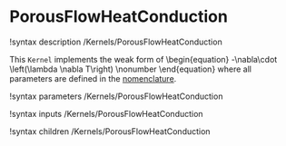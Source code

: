 # PorousFlowHeatConduction
!syntax description /Kernels/PorousFlowHeatConduction

This `Kernel` implements the weak form of
\begin{equation}
  -\nabla\cdot \left(\lambda \nabla T\right)
  \nonumber
\end{equation}
where all parameters are defined in the [nomenclature](/porous_flow/nomenclature.md).

!syntax parameters /Kernels/PorousFlowHeatConduction

!syntax inputs /Kernels/PorousFlowHeatConduction

!syntax children /Kernels/PorousFlowHeatConduction
